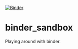 [![Binder](https://mybinder.org/badge_logo.svg)](https://mybinder.org/v2/gh/t-tibor/binder_sandbox/tree/master)

# binder_sandbox
Playing around with binder.
